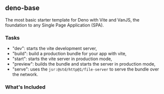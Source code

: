 ## deno-base
The most basic starter template for Deno with Vite and VanJS, the foundation to any Single Page Application (SPA).


### Tasks

* "dev": starts the vite development server,
* "build": build a production bundle for your app with vite,
* "start": starts the vite server in production mode,
* "preview": builds the bundle and starts the server in production mode,
* "serve": uses the `jsr:@std/http@1/file-server` to serve the bundle over the network.


### What's Included
